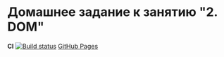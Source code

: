 # Домашнее задание к занятию "2. DOM"

**CI** [![Build status](https://ci.appveyor.com/api/projects/status/xkidh2i33sqcurdk?svg=true)](https://ci.appveyor.com/project/Artyouhan/dom3)    [GitHub Pages](https://artyouhan.github.io/DOM3/)
